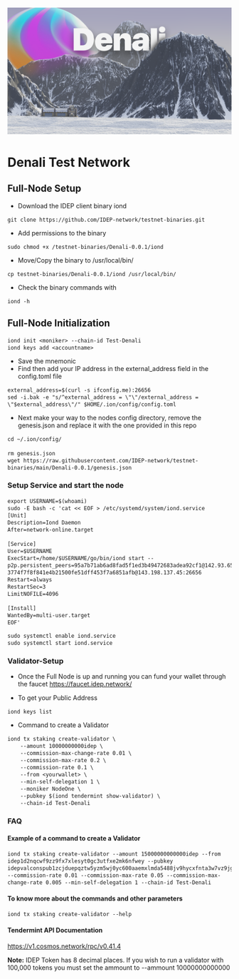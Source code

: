 <h1><p align="center"><img alt="Banner" src="Denali.png" /></p></h1>

# Denali Test Network
## Full-Node Setup
- Download the IDEP client binary iond
```
git clone https://github.com/IDEP-network/testnet-binaries.git
```

- Add permissions to the binary
```
sudo chmod +x /testnet-binaries/Denali-0.0.1/iond
```
- Move/Copy the binary to /usr/local/bin/
```
cp testnet-binaries/Denali-0.0.1/iond /usr/local/bin/
```

- Check the binary commands with
```
iond -h
```
## Full-Node Initialization
```
iond init <moniker> --chain-id Test-Denali
iond keys add <accountname>
```
- Save the mnemonic
- Find then add your IP address in the external_address field in the config.toml file
```
external_address=$(curl -s ifconfig.me):26656
sed -i.bak -e "s/^external_address = \"\"/external_address = \"$external_address\"/" $HOME/.ion/config/config.toml
```
- Next make your way to the nodes config directory, remove the genesis.json and replace it with the one provided in this repo
```
cd ~/.ion/config/

rm genesis.json
wget https://raw.githubusercontent.com/IDEP-network/testnet-binaries/main/Denali-0.0.1/genesis.json
```

### Setup Service and start the node
```
export USERNAME=$(whoami)
sudo -E bash -c 'cat << EOF > /etc/systemd/system/iond.service
[Unit]
Description=Iond Daemon
After=network-online.target

[Service]
User=$USERNAME
ExecStart=/home/$USERNAME/go/bin/iond start --p2p.persistent_peers=95a7b71ab6ad8fad5f1ed3b49472683adea92cf1@142.93.65.220:26656,dc07da4be6ff285a1be2e9501fa92efef248d025@64.225.75.108:26656, 3774f7f8f841e4b21500fe51dff453f7a6851afb@143.198.137.45:26656
Restart=always
RestartSec=3
LimitNOFILE=4096

[Install]
WantedBy=multi-user.target
EOF'
```

```
sudo systemctl enable iond.service
sudo systemctl start iond.service
```


### Validator-Setup
- Once the Full Node is up and running you can fund your wallet through the faucet https://faucet.idep.network/

- To get your Public Address
```
iond keys list
```
- Command to create a Validator
```
iond tx staking create-validator \
    --amount 10000000000idep \
    --commission-max-change-rate 0.01 \
    --commission-max-rate 0.2 \
    --commission-rate 0.1 \
    --from <yourwallet> \
    --min-self-delegation 1 \
    --moniker NodeOne \
    --pubkey $(iond tendermint show-validator) \
    --chain-id Test-Denali
```

### FAQ
#### Example of a command to create a Validator
```
iond tx staking create-validator --amount 15000000000000idep --from idep1d2nqcwf9zz9fx7xlesyt0gc3utfxe2mk6nfwey --pubkey idepvalconspub1zcjduepqztw5yzm5wj0yc600aaemxlmda5488jv9hycxfnta3w7vz9jgpawqc9qnhs --commission-rate 0.01 --commission-max-rate 0.05 --commission-max-change-rate 0.005 --min-self-delegation 1 --chain-id Test-Denali
```

#### To know more about the commands and other parameters
```
iond tx staking create-validator --help
```
#### Tendermint API Documentation
https://v1.cosmos.network/rpc/v0.41.4

**Note:** IDEP Token has 8 decimal places. If you wish to run a validator with 100,000 tokens you must set the ammount to --ammount 10000000000000
